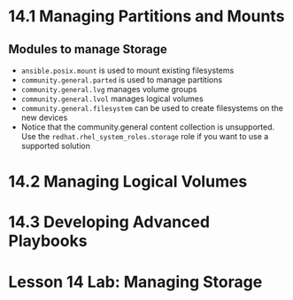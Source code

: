 # 14.1 Managing Partitions and Mounts
## Modules to manage Storage
- `ansible.posix.mount` is used to mount existing filesystems
- `community.general.parted` is used to manage partitions
- `community.general.lvg` manages volume groups
- `community.general.lvol` manages logical volumes
- `community.general.filesystem` can be used to create filesystems on the new devices
- Notice that the community.general content collection is unsupported. Use the `redhat.rhel_system_roles.storage` role if you want to use a supported solution 

# 14.2 Managing Logical Volumes
# 14.3 Developing Advanced Playbooks
# Lesson 14 Lab: Managing Storage